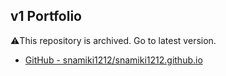 ## v1 Portfolio

⚠️This repository is archived. Go to latest version.
  - [GitHub - snamiki1212/snamiki1212.github.io](https://github.com/snamiki1212/snamiki1212.github.io)

